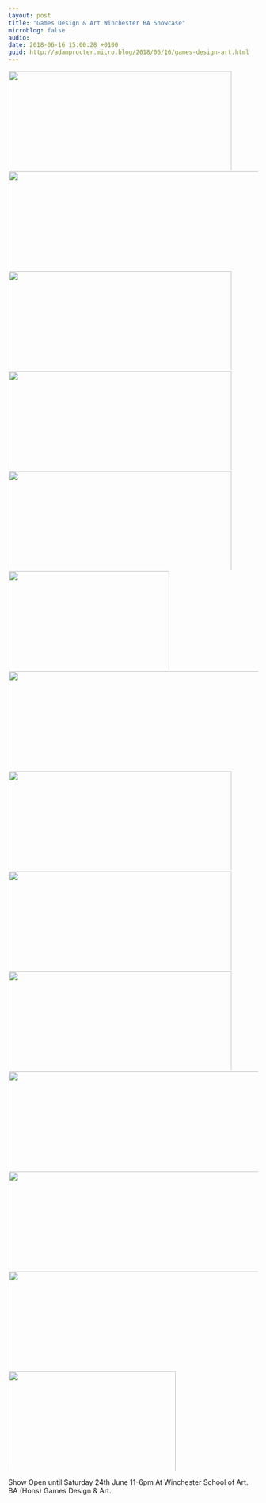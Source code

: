 ```yaml
---
layout: post
title: "Games Design & Art Winchester BA Showcase"
microblog: false
audio: 
date: 2018-06-16 15:00:28 +0100
guid: http://adamprocter.micro.blog/2018/06/16/games-design-art.html
---
```



<a href="http://discursive.adamprocter.co.uk/uploads/2018/20511712f3.jpg"><img src="http://discursive.adamprocter.co.uk/uploads/2018/20511712f3.jpg" width="600" height="450" style="display: inline-block; max-height: 200px; width: auto; padding: 1px;" class="sunlit_image" /></a><a href="http://discursive.adamprocter.co.uk/uploads/2018/7d8a29fa05.jpg"><img src="http://discursive.adamprocter.co.uk/uploads/2018/7d8a29fa05.jpg" width="600" height="509" style="display: inline-block; max-height: 200px; width: auto; padding: 1px;" class="sunlit_image" /></a><a href="http://discursive.adamprocter.co.uk/uploads/2018/ed42b7d4f8.jpg"><img src="http://discursive.adamprocter.co.uk/uploads/2018/ed42b7d4f8.jpg" width="600" height="450" style="display: inline-block; max-height: 200px; width: auto; padding: 1px;" class="sunlit_image" /></a><a href="http://discursive.adamprocter.co.uk/uploads/2018/02e0e24b95.jpg"><img src="http://discursive.adamprocter.co.uk/uploads/2018/02e0e24b95.jpg" width="600" height="450" style="display: inline-block; max-height: 200px; width: auto; padding: 1px;" class="sunlit_image" /></a><a href="http://discursive.adamprocter.co.uk/uploads/2018/46340664d7.jpg"><img src="http://discursive.adamprocter.co.uk/uploads/2018/46340664d7.jpg" width="600" height="450" style="display: inline-block; max-height: 200px; width: auto; padding: 1px;" class="sunlit_image" /></a><a href="http://discursive.adamprocter.co.uk/uploads/2018/a3f4d4de51.jpg"><img src="http://discursive.adamprocter.co.uk/uploads/2018/a3f4d4de51.jpg" width="576" height="324" style="display: inline-block; max-height: 200px; width: auto; padding: 1px;" class="sunlit_image" /></a><a href="http://discursive.adamprocter.co.uk/uploads/2018/f83597dee2.jpg"><img src="http://discursive.adamprocter.co.uk/uploads/2018/f83597dee2.jpg" width="450" height="600" style="display: inline-block; max-height: 200px; width: auto; padding: 1px;" class="sunlit_image" /></a><a href="http://discursive.adamprocter.co.uk/uploads/2018/53b46382be.jpg"><img src="http://discursive.adamprocter.co.uk/uploads/2018/53b46382be.jpg" width="600" height="450" style="display: inline-block; max-height: 200px; width: auto; padding: 1px;" class="sunlit_image" /></a><a href="http://discursive.adamprocter.co.uk/uploads/2018/a1a9684249.jpg"><img src="http://discursive.adamprocter.co.uk/uploads/2018/a1a9684249.jpg" width="600" height="450" style="display: inline-block; max-height: 200px; width: auto; padding: 1px;" class="sunlit_image" /></a><a href="http://discursive.adamprocter.co.uk/uploads/2018/7548a899e6.jpg"><img src="http://discursive.adamprocter.co.uk/uploads/2018/7548a899e6.jpg" width="600" height="450" style="display: inline-block; max-height: 200px; width: auto; padding: 1px;" class="sunlit_image" /></a><a href="http://discursive.adamprocter.co.uk/uploads/2018/d77fb5c347.jpg"><img src="http://discursive.adamprocter.co.uk/uploads/2018/d77fb5c347.jpg" width="277" height="600" style="display: inline-block; max-height: 200px; width: auto; padding: 1px;" class="sunlit_image" /></a><a href="http://discursive.adamprocter.co.uk/uploads/2018/ddcf86cdd3.jpg"><img src="http://discursive.adamprocter.co.uk/uploads/2018/ddcf86cdd3.jpg" width="450" height="600" style="display: inline-block; max-height: 200px; width: auto; padding: 1px;" class="sunlit_image" /></a><a href="http://discursive.adamprocter.co.uk/uploads/2018/85ac78a5a7.jpg"><img src="http://discursive.adamprocter.co.uk/uploads/2018/85ac78a5a7.jpg" width="450" height="600" style="display: inline-block; max-height: 200px; width: auto; padding: 1px;" class="sunlit_image" /></a><a href="http://discursive.adamprocter.co.uk/uploads/2018/3be09dc0b7.jpg"><img src="http://discursive.adamprocter.co.uk/uploads/2018/3be09dc0b7.jpg" width="600" height="337" style="display: inline-block; max-height: 200px; width: auto; padding: 1px;" class="sunlit_image" /></a>

Show Open until Saturday 24th June 11-6pm At Winchester School of Art. BA (Hons) Games Design & Art. 

